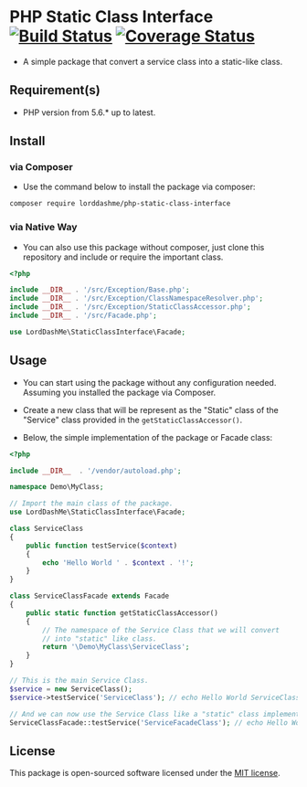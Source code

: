 # PHP Static Class Interface [![Build Status](https://travis-ci.org/LordDashMe/php-static-class-interface.svg?branch=master)](https://travis-ci.org/LordDashMe/php-static-class-interface) [![Coverage Status](https://coveralls.io/repos/github/LordDashMe/php-static-class-interface/badge.svg?branch=master)](https://coveralls.io/github/LordDashMe/php-static-class-interface?branch=master)

- A simple package that convert a service class into a static-like class.

## Requirement(s)

- PHP version from 5.6.* up to latest.

## Install

### via Composer

- Use the command below to install the package via composer:

```txt
composer require lorddashme/php-static-class-interface
```

### via Native Way

- You can also use this package without composer, just clone this repository and include or require the important class.

```php
<?php

include __DIR__ . '/src/Exception/Base.php';
include __DIR__ . '/src/Exception/ClassNamespaceResolver.php';
include __DIR__ . '/src/Exception/StaticClassAccessor.php';
include __DIR__ . '/src/Facade.php';

use LordDashMe\StaticClassInterface\Facade;

```

## Usage

- You can start using the package without any configuration needed. Assuming you installed the package via Composer.

- Create a new class that will be represent as the "Static" class of the "Service" class provided in the ```getStaticClassAccessor()```.

- Below, the simple implementation of the package or Facade class:

```php
<?php

include __DIR__  . '/vendor/autoload.php';

namespace Demo\MyClass;

// Import the main class of the package.
use LordDashMe\StaticClassInterface\Facade;

class ServiceClass
{
    public function testService($context)
    {
        echo 'Hello World ' . $context . '!';
    }
}

class ServiceClassFacade extends Facade
{
    public static function getStaticClassAccessor()
    {
        // The namespace of the Service Class that we will convert
        // into "static" like class.
        return '\Demo\MyClass\ServiceClass';
    }
}

// This is the main Service Class.
$service = new ServiceClass();
$service->testService('ServiceClass'); // echo Hello World ServiceClass!

// And we can now use the Service Class like a "static" class implementation.
ServiceClassFacade::testService('ServiceFacadeClass'); // echo Hello World ServiceFacadeClass!
```

## License

This package is open-sourced software licensed under the [MIT license](https://opensource.org/licenses/MIT).
